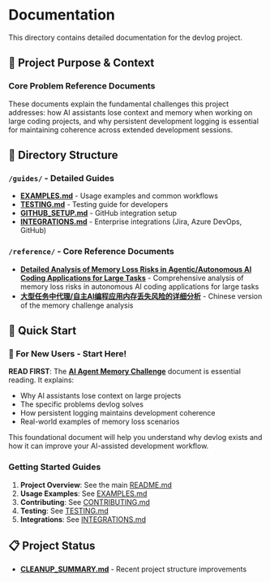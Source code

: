 # Documentation

This directory contains detailed documentation for the devlog project.

## 🎯 Project Purpose & Context

### Core Problem Reference Documents

These documents explain the fundamental challenges this project addresses: how AI assistants lose context and memory when working on large coding projects, and why persistent development logging is essential for maintaining coherence across extended development sessions.

## 📁 Directory Structure

### `/guides/` - Detailed Guides
- **[EXAMPLES.md](guides/EXAMPLES.md)** - Usage examples and common workflows
- **[TESTING.md](guides/TESTING.md)** - Testing guide for developers  
- **[GITHUB_SETUP.md](guides/GITHUB_SETUP.md)** - GitHub integration setup
- **[INTEGRATIONS.md](guides/INTEGRATIONS.md)** - Enterprise integrations (Jira, Azure DevOps, GitHub)

### `/reference/` - Core Reference Documents
- **[Detailed Analysis of Memory Loss Risks in Agentic/Autonomous AI Coding Applications for Large Tasks](reference/ai-agent-memory-challenge.md)** - Comprehensive analysis of memory loss risks in autonomous AI coding applications for large tasks
- **[大型任务中代理/自主AI编程应用内存丢失风险的详细分析](reference/ai-agent-memory-challenge-zh.md)** - Chinese version of the memory challenge analysis

## 🚀 Quick Start

### 🎯 For New Users - Start Here!
**READ FIRST**: The [**AI Agent Memory Challenge**](reference/ai-agent-memory-challenge.md) document is essential reading. It explains:
- Why AI assistants lose context on large projects
- The specific problems devlog solves
- How persistent logging maintains development coherence
- Real-world examples of memory loss scenarios

This foundational document will help you understand why devlog exists and how it can improve your AI-assisted development workflow.

### Getting Started Guides
1. **Project Overview**: See the main [README.md](../README.md)
2. **Usage Examples**: See [EXAMPLES.md](guides/EXAMPLES.md)
3. **Contributing**: See [CONTRIBUTING.md](../CONTRIBUTING.md)
4. **Testing**: See [TESTING.md](guides/TESTING.md)
5. **Integrations**: See [INTEGRATIONS.md](guides/INTEGRATIONS.md)

## 📋 Project Status

- **[CLEANUP_SUMMARY.md](CLEANUP_SUMMARY.md)** - Recent project structure improvements
